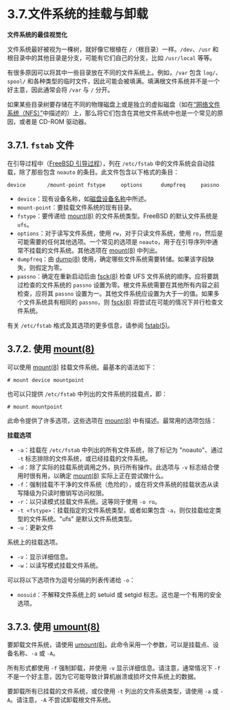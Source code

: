 # 3.7.文件系统的挂载与卸载

**文件系统的最佳视觉化**

文件系统最好被视为一棵树，就好像它根植在 `/`（根目录）一样。`/dev`、`/usr` 和根目录中的其他目录是分支，可能有它们自己的分支，比如 `/usr/local` 等等。

有很多原因可以将其中一些目录放在不同的文件系统上。例如，`/var` 包含 `log/`、`spool/` 和各种类型的临时文件，因此可能会被填满。填满根文件系统并不是一个好主意，因此通常会将 `/var` 与 `/` 分开。

如果某些目录树要存储在不同的物理磁盘上或是独立的虚拟磁盘（如在[“网络文件系统（NFS）”](https://docs.freebsd.org/en/books/handbook/book/#network-nfs)中描述的）上，那么将它们包含在其他文件系统中也是一个常见的原因，或者是 CD-ROM 驱动器。

## 3.7.1. `fstab` 文件

在引导过程中（[FreeBSD 引导过程](https://docs.freebsd.org/en/books/handbook/book/#boot)），列在 `/etc/fstab` 中的文件系统会自动挂载，除了那些包含 `noauto` 的条目。此文件包含以下格式的条目：

```plaintext
device       /mount-point fstype     options      dumpfreq     passno
```

- `device`：现有设备名称，如[磁盘设备名称](https://docs.freebsd.org/en/books/handbook/book/#disks-naming)中所述。
- `mount-point`：要挂载文件系统的现有目录。
- `fstype`：要传递给 [mount(8)](https://man.freebsd.org/cgi/man.cgi?query=mount&sektion=8&format=html) 的文件系统类型。FreeBSD 的默认文件系统是 `ufs`。
- `options`：对于读写文件系统，使用 `rw`，对于只读文件系统，使用 `ro`，然后是可能需要的任何其他选项。一个常见的选项是 `noauto`，用于在引导序列中通常不挂载的文件系统。其他选项在 [mount(8)](https://man.freebsd.org/cgi/man.cgi?query=mount&sektion=8&format=html) 中列出。
- `dumpfreq`：由 [dump(8)](https://man.freebsd.org/cgi/man.cgi?query=dump&sektion=8&format=html) 使用，确定哪些文件系统需要转储。如果该字段缺失，则假定为零。
- `passno`：确定在重新启动后由 [fsck(8)](https://man.freebsd.org/cgi/man.cgi?query=fsck&sektion=8&format=html) 检查 UFS 文件系统的顺序。应将要跳过检查的文件系统的 `passno` 设置为零。根文件系统需要在其他所有内容之前检查，应将其 `passno` 设置为一。其他文件系统应设置为大于一的值。如果多个文件系统具有相同的 `passno`，则 [fsck(8)](https://man.freebsd.org/cgi/man.cgi?query=fsck&sektion=8&format=html) 将尝试在可能的情况下并行检查文件系统。

有关 `/etc/fstab` 格式及其选项的更多信息，请参阅 [fstab(5)](https://man.freebsd.org/cgi/man.cgi?query=fstab&sektion=5&format=html)。

## 3.7.2. 使用 [mount(8)](https://man.freebsd.org/cgi/man.cgi?query=mount&sektion=8&format=html)

可以使用 [mount(8)](https://man.freebsd.org/cgi/man.cgi?query=mount&sektion=8&format=html) 挂载文件系统。最基本的语法如下：

```plaintext
# mount device mountpoint
```

也可以只提供 `/etc/fstab` 中列出的文件系统的挂载点，即：

```plaintext
# mount mountpoint
```

此命令提供了许多选项，这些选项在 [mount(8)](https://man.freebsd.org/cgi/man.cgi?query=mount&sektion=8&format=html) 中有描述。最常用的选项包括：

**挂载选项**

- `-a`：挂载在 `/etc/fstab` 中列出的所有文件系统，除了标记为 "noauto"、通过 `-t` 标志排除的文件系统，或已经挂载的文件系统。
- `-d`：除了实际的挂载系统调用之外，执行所有操作。此选项与 `-v` 标志结合使用时很有用，以确定 [mount(8)](https://man.freebsd.org/cgi/man.cgi?query=mount&sektion=8&format=html) 实际上正在尝试做什么。
- `-f`：强制挂载不干净的文件系统（危险的），或在将文件系统的挂载状态从读写降级为只读时撤销写访问权限。
- `-r`：以只读模式挂载文件系统。这等同于使用 `-o ro`。
- `-t <fstype>`：挂载指定的文件系统类型，或者如果包含 `-a`，则仅挂载给定类型的文件系统。"ufs" 是默认文件系统类型。
- `-u`：更新文件

系统上的挂载选项。

- `-v`：显示详细信息。
- `-w`：以读写模式挂载文件系统。

可以将以下选项作为逗号分隔的列表传递给 `-o`：

- `nosuid`：不解释文件系统上的 setuid 或 setgid 标志。这也是一个有用的安全选项。

## 3.7.3. 使用 [umount(8)](https://man.freebsd.org/cgi/man.cgi?query=umount&sektion=8&format=html)

要卸载文件系统，请使用 [umount(8)](https://man.freebsd.org/cgi/man.cgi?query=umount&sektion=8&format=html)。此命令采用一个参数，可以是挂载点、设备名称、`-a` 或 `-A`。

所有形式都使用 `-f` 强制卸载，并使用 `-v` 显示详细信息。请注意，通常情况下 `-f` 不是一个好主意，因为它可能导致计算机崩溃或损坏文件系统上的数据。

要卸载所有已挂载的文件系统，或仅使用 `-t` 列出的文件系统类型，请使用 `-a` 或 `-A`。请注意，`-A` 不尝试卸载根文件系统。

